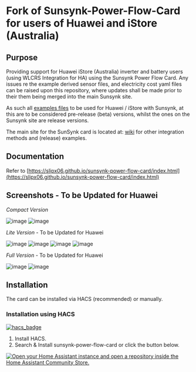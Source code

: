# Fork of Sunsynk-Power-Flow-Card for users of Huawei and iStore (Australia)

## Purpose
Providing support for Huawei iStore (Australia) inverter and battery users (using WLCRS Integration for HA) using the Sunsynk Power Flow Card.
Any issues re the example derived sensor files, and electricity cost yaml files can be raised upon this repository, where updates shall be made prior to their them being merged into the main Sunsynk site. 

As such all [examples files](https://github.com/Roving-Ronin/sunsynk-power-flow-card/tree/master/docs/examples/huawei_packages) to be used for Huawei / iStore with Sunsynk, at this are to be considered pre-release (beta) versions, whilst the ones on the Sunsynk site are release versions.


The main site for the SunSynk card is located at: [wiki](https://github.com/slipx06/sunsynk-power-flow-card/wiki) for other integration methods and (release) examples.


## Documentation

Refer to [https://slipx06.github.io/sunsynk-power-flow-card/index.html](https://slipx06.github.io/sunsynk-power-flow-card/index.html)


## Screenshots - To be Updated for Huawei
*Compact Version*

![image](https://github.com/slipx06/sunsynk-power-flow-card/assets/7227275/b1e437a8-d1f7-4d6a-a549-1cc908950002)
![image](https://github.com/slipx06/sunsynk-power-flow-card/assets/7227275/49c499c5-9d2b-43e7-8f5d-5b9da5e07fb9)




*Lite Version* - To be Updated for Huawei

![image](https://github.com/slipx06/sunsynk-power-flow-card/assets/7227275/d25c621c-2607-445f-b3a3-865930387a05)
![image](https://github.com/slipx06/sunsynk-power-flow-card/assets/7227275/5a9078ee-7375-4f1c-affa-6fe291d62f8a)
![image](https://github.com/slipx06/sunsynk-power-flow-card/assets/7227275/73d6fae3-3e6b-4891-acc2-deb29156cd2d)
![image](https://github.com/slipx06/sunsynk-power-flow-card/assets/7227275/54ae290d-aa5c-428e-8a00-2a75e11c2de8)


*Full Version* - To be Updated for Huawei

![image](https://github.com/slipx06/sunsynk-power-flow-card/assets/7227275/99e0e0ad-3481-48d3-8bb4-b2f801278bf0)
![image](https://github.com/slipx06/sunsynk-power-flow-card/assets/7227275/02936920-5551-4ddb-9c35-c314defe7ca9)




## Installation

The card can be installed via HACS (recommended) or manually.

### Installation using HACS
[![hacs_badge](https://img.shields.io/badge/HACS-Default-blue.svg)](https://github.com/custom-components/hacs)


1. Install HACS.
2. Search & Install sunsynk-power-flow-card or click the button below.

[![Open your Home Assistant instance and open a repository inside the Home Assistant Community Store.](https://my.home-assistant.io/badges/hacs_repository.svg)](https://my.home-assistant.io/redirect/hacs_repository/?owner=slipx06&repository=sunsynk-power-flow-card&category=plugin)
